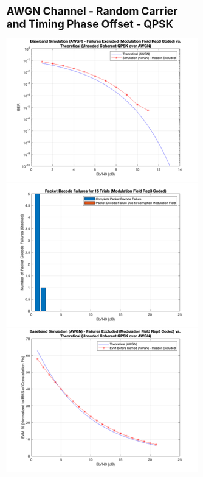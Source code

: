 # AWGN Channel - Random Carrier and Timing Phase Offset - QPSK

![BER](./AWGN_NoImparements_RandomInitPhase_QPSK_BER.png)
![Failures](./AWGN_NoImparements_RandomInitPhase_QPSK_Failures.png)
![EVM](./AWGN_NoImparements_RandomInitPhase_QPSK_EVM.png)